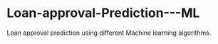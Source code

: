 # Loan-approval-Prediction---ML
Loan approval prediction using different Machine learning algorithms.
